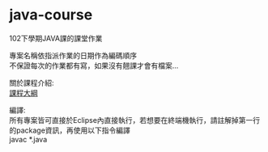 java-course
===========

102下學期JAVA課的課堂作業

專案名稱依指派作業的日期作為編碼順序   
不保證每次的作業都有寫，如果沒有翹課才會有檔案...   
   
   
關於課程介紹:   
[課程大綱](http://class-qry.acad.ncku.edu.tw/syllabus/online_display.php?syear=0102&sem=2&co_no=A510110&class_code=1)   
   
編譯:   
所有專案皆可直接於Eclipse內直接執行，若想要在終端機執行，請註解掉第一行的package資訊，再使用以下指令編譯   
	javac *.java
